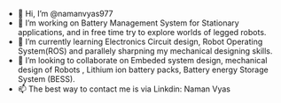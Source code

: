 - 👋 Hi, I’m @namanvyas977
- 👀 I’m working on Battery Management System for Stationary applications, and in free time try to explore worlds of legged robots.
- 🌱 I’m currently learning Electronics Circuit design, Robot Operating System(ROS) and parallely sharpning my mechanical designing skills.
- 💞️ I’m looking to collaborate on Embeded system design, mechanical design of Robots , Lithium ion battery packs, Battery energy Storage System (BESS).
- 📫 The best way to contact me is via Linkdin: Naman Vyas
  

<!---
namanvyas977/namanvyas977 is a ✨ special ✨ repository because its `README.md` (this file) appears on your GitHub profile.
You can click the Preview link to take a look at your changes.
--->
